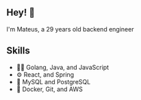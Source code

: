 
## Hey! 👋
I'm Mateus, a 29 years old backend engineer

## Skills
- 👨‍💻 Golang, Java, and JavaScript
- ⚙️ React, and Spring
- 💽 MySQL and PostgreSQL
- 🔧 Docker, Git, and AWS
